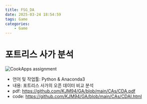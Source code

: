 ```yaml
---
title: FSG_DA
date: 2025-03-24 18:54:59
tags: Game
categories:
    - Game
---
```

# 포트리스 사가 분석

![CookApps assignment](/image/psg.png)

- 언어 및 작업툴: Python & Anaconda3
- 내용: 포트리스 사가의 오픈 데이터 비교 분석
- pdf: https://github.com/KJM94/GA/blob/main/CAs/CDA.pdf
- code: https://github.com/KJM94/GA/blob/main/CAs/CDAI.html